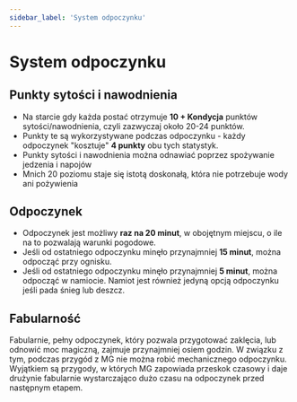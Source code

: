 ```yaml
---
sidebar_label: 'System odpoczynku'
---
```



# System odpoczynku

## Punkty sytości i nawodnienia

- Na starcie gdy każda postać otrzymuje **10 + Kondycja** punktów sytości/nawodnienia, czyli zazwyczaj około 20-24 punktów.
- Punkty te są wykorzystywane podczas odpoczynku - każdy odpoczynek "kosztuje" **4 punkty** obu tych statystyk.
- Punkty sytości i nawodnienia można odnawiać poprzez spożywanie jedzenia i napojów
- Mnich 20 poziomu staje się istotą doskonałą, która nie potrzebuje wody ani pożywienia

## Odpoczynek

- Odpoczynek jest możliwy **raz na 20 minut**, w obojętnym miejscu, o ile na to pozwalają warunki pogodowe.
- Jeśli od ostatniego odpoczynku minęło przynajmniej **15 minut**, można odpocząć przy ognisku.
- Jeśli od ostatniego odpoczynku minęło przynajmniej **5 minut**, można odpocząć w namiocie. Namiot jest również jedyną opcją odpoczynku jeśli pada śnieg lub deszcz.

## Fabularność

Fabularnie, pełny odpoczynek, który pozwala przygotować zaklęcia, lub odnowić moc magiczną, zajmuje przynajmniej osiem godzin. W związku z tym, podczas przygód z MG nie można robić mechanicznego odpoczynku. Wyjątkiem są przygody, w których MG zapowiada przeskok czasowy i daje drużynie fabularnie wystarczająco dużo czasu na odpoczynek przed następnym etapem.
